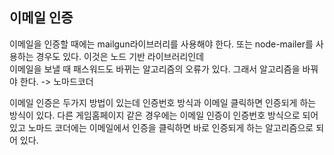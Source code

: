 ## 이메일 인증
이메일을 인증할 때에는 mailgun라이브러리를 사용해야 한다. 또는 node-mailer를 사용하는 경우도 있다. 이것은 노드 기반 라이브러리인데  
이메일을 보낼 때 패스워드도 바뀌는 알고리즘의 오류가 있다. 그래서 알고리즘을 바꿔야 한다. -> 노마드코더 

이메일 인증은 두가지 방법이 있는데 인증번호 방식과 이메일 클릭하면 인증되게 하는 방식이 있다. 
다른 게임홈페이지 같은 경우에는 이메일 인증이 인증번호 방식으로 되어 있고 노마드 코더에는 이메일에서 인증을 클릭하면 바로 인증되게 하는 알고리즘으로 되어 있다. 


